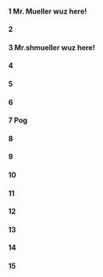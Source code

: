 #### 1 Mr. Mueller wuz here!
#### 2
#### 3 Mr.shmueller wuz here!
#### 4
#### 5
#### 6
#### 7 Pog
#### 8
#### 9
#### 10
#### 11
#### 12
#### 13
#### 14
#### 15